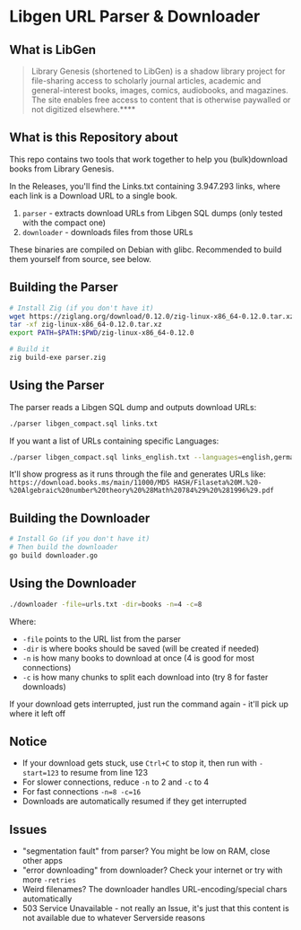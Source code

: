 # Libgen URL Parser & Downloader

## What is LibGen
> Library Genesis (shortened to LibGen) is a shadow library project for file-sharing access to scholarly journal articles, academic and general-interest books, images, comics, audiobooks, and magazines. The site enables free access to content that is otherwise paywalled or not digitized elsewhere.****

## What is this Repository about
This repo contains two tools that work together to help you (bulk)download books from Library Genesis.

In the Releases, you'll find the Links.txt containing 3.947.293 links, where each link is a Download URL to a single book.

1. `parser` - extracts download URLs from Libgen SQL dumps (only tested with the compact one)
2. `downloader` - downloads files from those URLs

These binaries are compiled on Debian with glibc. 
Recommended to build them yourself from source, see below.

## Building the Parser

```bash
# Install Zig (if you don't have it)
wget https://ziglang.org/download/0.12.0/zig-linux-x86_64-0.12.0.tar.xz
tar -xf zig-linux-x86_64-0.12.0.tar.xz
export PATH=$PATH:$PWD/zig-linux-x86_64-0.12.0

# Build it
zig build-exe parser.zig
```

## Using the Parser

The parser reads a Libgen SQL dump and outputs download URLs:

```bash
./parser libgen_compact.sql links.txt
```

If you want a list of URLs containing specific Languages:
```bash
./parser libgen_compact.sql links_english.txt --languages=english,german,italian
``` 

It'll show progress as it runs through the file and generates URLs like:
`https://download.books.ms/main/11000/MD5 HASH/Filaseta%20M.%20-%20Algebraic%20number%20theory%20%28Math%20784%29%20%281996%29.pdf`

## Building the Downloader

```bash
# Install Go (if you don't have it)
# Then build the downloader
go build downloader.go
```

## Using the Downloader

```bash
./downloader -file=urls.txt -dir=books -n=4 -c=8
```

Where:
- `-file` points to the URL list from the parser
- `-dir` is where books should be saved (will be created if needed)
- `-n` is how many books to download at once (4 is good for most connections)
- `-c` is how many chunks to split each download into (try 8 for faster downloads)

If your download gets interrupted, just run the command again - it'll pick up where it left off

## Notice

- If your download gets stuck, use `Ctrl+C` to stop it, then run with `-start=123` to resume from line 123
- For slower connections, reduce `-n` to 2 and `-c` to 4
- For fast connections `-n=8 -c=16`
- Downloads are automatically resumed if they get interrupted

## Issues

- "segmentation fault" from parser? You might be low on RAM, close other apps
- "error downloading" from downloader? Check your internet or try with more `-retries`
- Weird filenames? The downloader handles URL-encoding/special chars automatically
- 503 Service Unavailable  - not really an Issue, it's just that this content is not available due to whatever Serverside reasons
